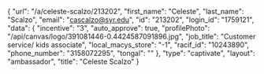 {
    "url": "\/a\/celeste-scalzo\/213202",
    "first_name": "Celeste",
    "last_name": "Scalzo",
    "email": "cascalzo@syr.edu",
    "id": "213202",
    "login_id": "1759121",
    "data": {
        "incentive": "3",
        "auto_approve": true,
        "profilePhoto": "\/api\/canvas\/logo\/391081446-0.4424587091896.jpg",
        "job_title": "Customer service\/ kids associate",
        "local_macys_store": "-1",
        "racif_id": "10243890",
        "phone_number": "3158072295",
        "tongal": ""
    },
    "type": "captivate",
    "layout": "ambassador",
    "title": "Celeste Scalzo"
}